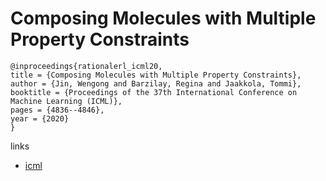 # Composing Molecules with Multiple Property Constraints

```
@inproceedings{rationalerl_icml20,
title = {Composing Molecules with Multiple Property Constraints},
author = {Jin, Wengong and Barzilay, Regina and Jaakkola, Tommi},
booktitle = {Proceedings of the 37th International Conference on Machine Learning (ICML)},
pages = {4836--4846},
year = {2020}
}
```

links
- [icml](https://proceedings.icml.cc/book/3689.pdf)
